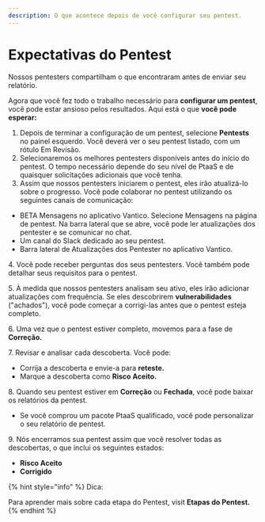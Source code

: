 ```yaml
---
description: O que acontece depois de você configurar seu pentest.
---
```


# Expectativas do Pentest

Nossos pentesters compartilham o que encontraram antes de enviar seu relatório.



Agora que você fez todo o trabalho necessário para **configurar um pentest**, você pode estar ansioso pelos resultados. Aqui está o que **você pode esperar:**

1. Depois de terminar a configuração de um pentest, selecione **Pentests** no painel esquerdo. Você deverá ver o seu pentest listado, com um rótulo Em Revisão.
2. Selecionaremos os melhores pentesters disponíveis antes do início do pentest. O tempo necessário depende do seu nível de PtaaS e de quaisquer solicitações adicionais que você tenha.
3. Assim que nossos pentesters iniciarem o pentest, eles irão atualizá-lo sobre o progresso. Você pode colaborar no pentest utilizando os seguintes canais de comunicação:

* BETA Mensagens no aplicativo Vantico. Selecione Mensagens na página de pentest. Na barra lateral que se abre, você pode ler atualizações dos pentester e se comunicar no chat.
* Um canal do Slack dedicado ao seu pentest.
* Barra lateral de Atualizações dos Pentester no aplicativo Vantico.

4\. Você pode receber perguntas dos seus pentesters. Você também pode detalhar seus requisitos para o pentest.

5\. À medida que nossos pentesters analisam seu ativo, eles irão adicionar atualizações com frequência. Se eles descobrirem **vulnerabilidades** ("achados"), você pode começar a corrigi-las antes que o pentest esteja completo.

6\. Uma vez que o pentest estiver completo, movemos para a fase de **Correção.**

7\. Revisar e analisar cada descoberta. Você pode:

* Corrija a descoberta e envie-a para **reteste.**
* Marque a descoberta como **Risco Aceito.**

8\. Quando seu pentest estiver em **Correção** ou **Fechada**, você pode baixar os relatórios da pentest.

* Se você comprou um pacote PtaaS qualificado, você pode personalizar o seu relatório de pentest.

9\. Nós encerramos sua pentest assim que você resolver todas as descobertas, o que inclui os seguintes estados:

* **Risco Aceito**
* **Corrigido**



{% hint style="info" %}
Dica:

Para aprender mais sobre cada etapa do Pentest, visit **Etapas do Pentest.**
{% endhint %}
